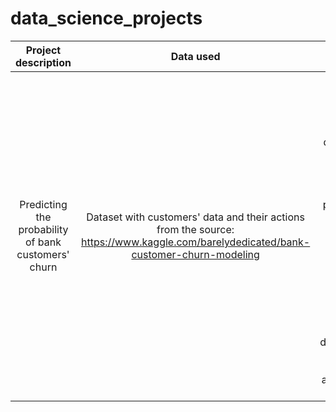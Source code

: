 # data_science_projects

| Project description | Data used  | Tasks  | Conclusion  | Libraries used  |
| :-----: | :-: | :-: | :-: | :-: |
| Predicting the probability of bank customers' churn | Dataset with customers' data and their actions from the source: https://www.kaggle.com/barelydedicated/bank-customer-churn-modeling | - Prepare data for analysis; - Look at the features distribution - Look at the models' results with the default parameters - Use several ways to balance the classes: balancing them in hyper-parameters, upsampling and downsampling - Test the best model and prepare a summary | Conclusion  | Conclusion  |
